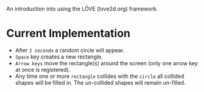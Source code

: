 An introduction into using the LÖVE (love2d.org) framework.

# Current Implementation
* After `2 seconds` a random circle will appear.
* `Space` key creates a new rectangle.
* `Arrow keys` move the rectangle(s) around the screen (only one arrow key at once is registered).
* Any time one or more `rectangle` collides with the `circle` all collided shapes will be filled in. The un-collided shapes will remain un-filled.
